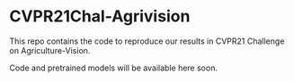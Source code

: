 # CVPR21Chal-Agrivision
This repo contains the code to reproduce our results in CVPR21 Challenge on Agriculture-Vision.

Code and pretrained models will be available here soon.
